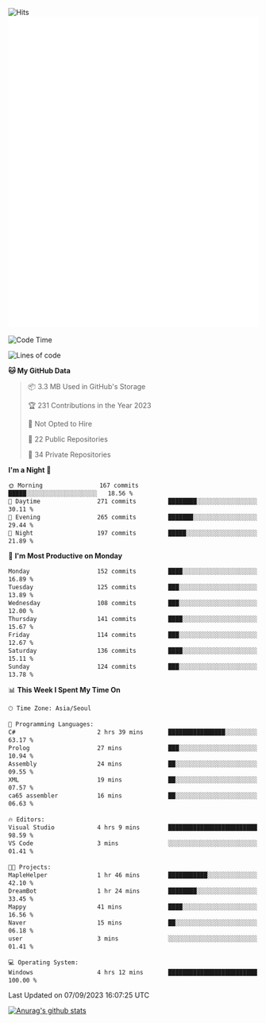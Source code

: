 ![Hits](https://hits.seeyoufarm.com/api/count/incr/badge.svg?url=https%3A%2F%2Fgithub.com%2Fkokose1234&count_bg=%2379C83D&title_bg=%23555555&icon=apple.svg&icon_color=%23E7E7E7&title=hits&edge_flat=false)
<br/>
![Metrics](https://github.com/kokose1234/kokose1234/blob/main/github-metrics.svg)

<!--START_SECTION:waka-->
![Code Time](http://img.shields.io/badge/Code%20Time-936%20hrs%2022%20mins-blue)

![Lines of code](https://img.shields.io/badge/From%20Hello%20World%20I%27ve%20Written-2.7%20million%20lines%20of%20code-blue)

**🐱 My GitHub Data** 

> 📦 3.3 MB Used in GitHub's Storage 
 > 
> 🏆 231 Contributions in the Year 2023
 > 
> 🚫 Not Opted to Hire
 > 
> 📜 22 Public Repositories 
 > 
> 🔑 34 Private Repositories 
 > 
**I'm a Night 🦉** 

```text
🌞 Morning                167 commits         █████░░░░░░░░░░░░░░░░░░░░   18.56 % 
🌆 Daytime                271 commits         ████████░░░░░░░░░░░░░░░░░   30.11 % 
🌃 Evening                265 commits         ███████░░░░░░░░░░░░░░░░░░   29.44 % 
🌙 Night                  197 commits         █████░░░░░░░░░░░░░░░░░░░░   21.89 % 
```
📅 **I'm Most Productive on Monday** 

```text
Monday                   152 commits         ████░░░░░░░░░░░░░░░░░░░░░   16.89 % 
Tuesday                  125 commits         ███░░░░░░░░░░░░░░░░░░░░░░   13.89 % 
Wednesday                108 commits         ███░░░░░░░░░░░░░░░░░░░░░░   12.00 % 
Thursday                 141 commits         ████░░░░░░░░░░░░░░░░░░░░░   15.67 % 
Friday                   114 commits         ███░░░░░░░░░░░░░░░░░░░░░░   12.67 % 
Saturday                 136 commits         ████░░░░░░░░░░░░░░░░░░░░░   15.11 % 
Sunday                   124 commits         ███░░░░░░░░░░░░░░░░░░░░░░   13.78 % 
```


📊 **This Week I Spent My Time On** 

```text
🕑︎ Time Zone: Asia/Seoul

💬 Programming Languages: 
C#                       2 hrs 39 mins       ████████████████░░░░░░░░░   63.17 % 
Prolog                   27 mins             ███░░░░░░░░░░░░░░░░░░░░░░   10.94 % 
Assembly                 24 mins             ██░░░░░░░░░░░░░░░░░░░░░░░   09.55 % 
XML                      19 mins             ██░░░░░░░░░░░░░░░░░░░░░░░   07.57 % 
ca65 assembler           16 mins             ██░░░░░░░░░░░░░░░░░░░░░░░   06.63 % 

🔥 Editors: 
Visual Studio            4 hrs 9 mins        █████████████████████████   98.59 % 
VS Code                  3 mins              ░░░░░░░░░░░░░░░░░░░░░░░░░   01.41 % 

🐱‍💻 Projects: 
MapleHelper              1 hr 46 mins        ███████████░░░░░░░░░░░░░░   42.10 % 
DreamBot                 1 hr 24 mins        ████████░░░░░░░░░░░░░░░░░   33.45 % 
Mappy                    41 mins             ████░░░░░░░░░░░░░░░░░░░░░   16.56 % 
Naver                    15 mins             ██░░░░░░░░░░░░░░░░░░░░░░░   06.18 % 
user                     3 mins              ░░░░░░░░░░░░░░░░░░░░░░░░░   01.41 % 

💻 Operating System: 
Windows                  4 hrs 12 mins       █████████████████████████   100.00 % 
```


 Last Updated on 07/09/2023 16:07:25 UTC
<!--END_SECTION:waka-->

[![Anurag's github stats](https://github-readme-stats.vercel.app/api?username=kokose1234&theme=dracula)](https://github.com/anuraghazra/github-readme-stats)



	
